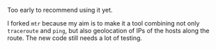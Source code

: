 Too early to recommend using it yet. 

I forked `mtr` because my aim is to make it a tool combining not only `traceroute` and `ping`, but also geolocation of IPs of the hosts along the route. The new code still needs a lot of testing.
